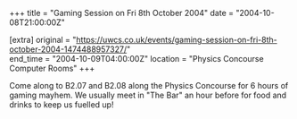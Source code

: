 +++
title = "Gaming Session on Fri 8th October 2004"
date = "2004-10-08T21:00:00Z"

[extra]
original = "https://uwcs.co.uk/events/gaming-session-on-fri-8th-october-2004-1474488957327/"    
end_time = "2004-10-09T04:00:00Z"
location = "Physics Concourse Computer Rooms"
+++

Come along to B2.07 and B2.08 along the Physics Concourse for 6 hours of gaming mayhem. We usually meet in "The Bar" an hour before for food and drinks to keep us fuelled up\!


